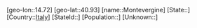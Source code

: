 ﻿---
location: [40.93,14.72]
type: City
tags:
- geo/City


SpocWebEntityId: 32580
isDeleted: false
confidential: public

---
[geo-lon::14.72]
[geo-lat::40.93]
[name::Montevergine]
[State::]
[Country::[Italy](geo/Continent/Europe/Italy.md)]
[StateId::]
[Population::]
[Unknown::]

